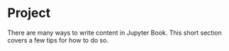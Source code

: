 Project
=======================

There are many ways to write content in Jupyter Book. This short section
covers a few tips for how to do so.